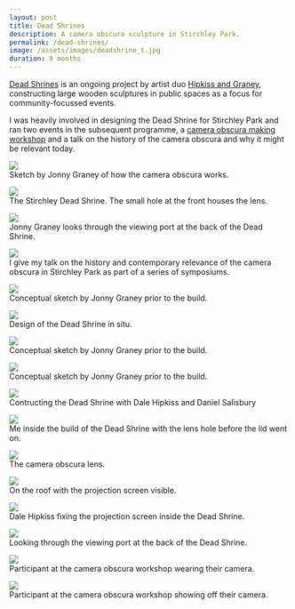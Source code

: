 ```yaml
---
layout: post
title: Dead Shrines
description: A camera obscura sculpture in Stirchley Park.
permalink: /dead-shrines/
image: /assets/images/deadshrine_t.jpg
duration: 9 months
---
```


[Dead Shrines](https://www.hipkissandgraney.com/the-dead-shrines-project) is an ongoing project by artist duo [Hipkiss and Graney](https://www.hipkissandgraney.com/), constructing large wooden sculptures in public spaces as a focus for community-focussed events. 

I was heavily involved in designing the Dead Shrine for Stirchley Park and ran two events in the subsequent programme, a [camera obscura making workshop](https://www.instagram.com/p/Byfe0_sl0-y/) and a talk on the history of the camera obscura and why it might be relevant today. 

![](http://art.peteashton.com/assets/images/deadshines00001.jpg)  
Sketch by Jonny Graney of how the camera obscura works.

![](http://art.peteashton.com/assets/images/deadshines00002.jpg)  
The Stirchley Dead Shrine. The small hole at the front houses the lens. 

![](http://art.peteashton.com/assets/images/deadshines00005.jpg)  
Jonny Graney looks through the viewing port at the back of the Dead Shrine.

![](http://art.peteashton.com/assets/images/deadshines00011.jpg)  
I give my talk on the history and contemporary relevance of the camera obscura in Stirchley Park as part of a series of symposiums. 

![](http://art.peteashton.com/assets/images/deadshines00013.jpg)  
Conceptual sketch by Jonny Graney prior to the build.

![](http://art.peteashton.com/assets/images/deadshines00015.jpg)  
Design of the Dead Shrine in situ. 

![](http://art.peteashton.com/assets/images/deadshines00017.jpg)  
Conceptual sketch by Jonny Graney prior to the build.

![](http://art.peteashton.com/assets/images/deadshines00019.jpg)  
Conceptual sketch by Jonny Graney prior to the build.

![](http://art.peteashton.com/assets/images/deadshines00025.jpg)  
Contructing the Dead Shrine with Dale Hipkiss and Daniel Salisbury

![](http://art.peteashton.com/assets/images/deadshines00026.jpg)  
Me inside the build of the Dead Shrine with the lens hole before the lid went on. 

![](http://art.peteashton.com/assets/images/deadshines00027.jpg)  
The camera obscura lens. 

![](http://art.peteashton.com/assets/images/deadshines00028.jpg)  
On the roof with the projection screen visible.

![](http://art.peteashton.com/assets/images/deadshines00029.jpg)  
Dale Hipkiss fixing the projection screen inside the Dead Shrine. 

![](http://art.peteashton.com/assets/images/deadshines00030.jpg)  
Looking through the viewing port at the back of the Dead Shrine. 

![](http://art.peteashton.com/assets/images/deadshines00031.jpg)  
Participant at the camera obscura workshop wearing their camera.

![](http://art.peteashton.com/assets/images/deadshines00032.jpg)  
Participant at the camera obscura workshop showing off their camera. 
